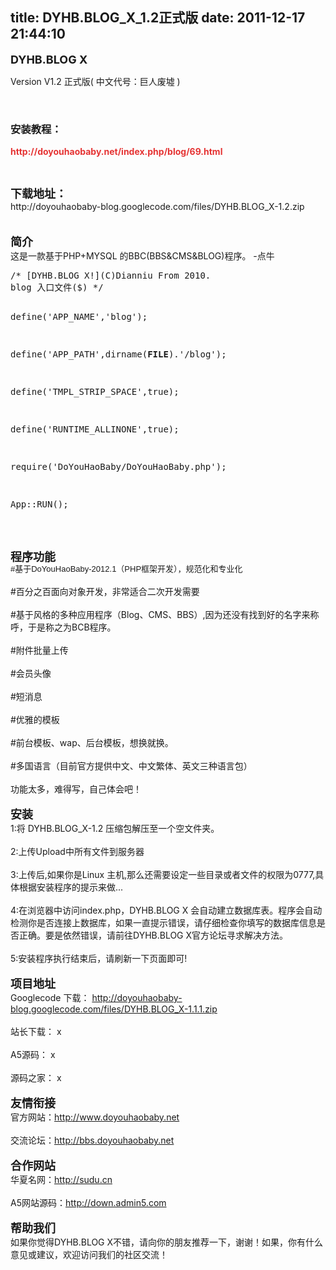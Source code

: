 title: DYHB.BLOG_X_1.2正式版
date: 2011-12-17 21:44:10
---

<span style="font-size:large;"> <b>DYHB.BLOG X</b> </span> <br />
<p>
	Version V1.2 正式版( 中文代号：巨人废墟 )
</p>
<p>
	<br />
</p>
<h3>
	安装教程：
</h3>
<p>
	<strong><span style="color:#E53333;">http://doyouhaobaby.net/index.php/blog/69.html</span></strong> 
</p>
<p>
	<br />
</p>
<span style="font-size:large;"> <b>下载地址：</b> </span> <br />
<span style="white-space:nowrap;">http://doyouhaobaby-blog.googlecode.com/files/DYHB.BLOG_X-1.2.zip</span><br />
<br />
<br />
<span style="font-size:large;"> <b>简介</b> </span> <br />
这是一款基于PHP+MYSQL 的BBC(BBS&amp;CMS&amp;BLOG)程序。 -点牛<br />
<!--?php<br /-->
<pre class="prettyprint lang-php">/* [DYHB.BLOG X!](C)Dianniu From 2010.
blog 入口文件($) */

define('APP_NAME','blog');

define('APP_PATH',dirname(__FILE__).'/blog');

define('TMPL_STRIP_SPACE',true);

define('RUNTIME_ALLINONE',true);

require('DoYouHaoBaby/DoYouHaoBaby.php');

App::RUN();</pre>
<br />
<br />
<span style="font-size:large;"> <b>程序功能</b> </span> <br />
<span style="font-family:arial, sans-serif;font-size:13px;line-height:16px;white-space:normal;background-color:#FFFFFF;">#基于DoYouHaoBaby-2012.1（PHP框架开发），规范化和专业化</span><br />
<br />
#百分之百面向对象开发，非常适合二次开发需要<br />
<br />
#基于风格的多种应用程序（Blog、CMS、BBS）,因为还没有找到好的名字来称呼，于是称之为BCB程序。<br />
<br />
#附件批量上传<br />
<br />
#会员头像<br />
<br />
#短消息<br />
<br />
#优雅的模板<br />
<br />
#前台模板、wap、后台模板，想换就换。<br />
<br />
#多国语言（目前官方提供中文、中文繁体、英文三种语言包）<br />
<br />
功能太多，难得写，自己体会吧！<br />
<br />
<span style="font-size:large;"> <b>安装</b> </span> <br />
1:将 DYHB.BLOG_X-1.2 压缩包解压至一个空文件夹。<br />
<br />
2:上传Upload中所有文件到服务器<br />
<br />
3:上传后,如果你是Linux 主机,那么还需要设定一些目录或者文件的权限为0777,具体根据安装程序的提示来做...<br />
<br />
4:在浏览器中访问index.php，DYHB.BLOG X 会自动建立数据库表。程序会自动检测你是否连接上数据库，如果一直提示错误，请仔细检查你填写的数据库信息是否正确。要是依然错误，请前往DYHB.BLOG X官方论坛寻求解决方法。<br />
<br />
5:安装程序执行结束后，请刷新一下页面即可!<br />
<br />
<span style="font-size:large;"> <b>项目地址</b> </span> <br />
Googlecode 下载： http://doyouhaobaby-blog.googlecode.com/files/DYHB.BLOG_X-1.1.1.zip<br />
<br />
站长下载： x<br />
<br />
A5源码： x<br />
<br />
源码之家： x<br />
<br />
<span style="font-size:large;"> <b>友情衔接</b> </span> <br />
官方网站：http://www.doyouhaobaby.net<br />
<br />
交流论坛：http://bbs.doyouhaobaby.net<br />
<br />
<span style="font-size:large;"> <b>合作网站</b> </span> <br />
华夏名网：http://sudu.cn<br />
<br />
A5网站源码：http://down.admin5.com<br />
<br />
<span style="font-size:large;"> <b>帮助我们</b> </span> <br />
如果你觉得DYHB.BLOG X不错，请向你的朋友推荐一下，谢谢！如果，你有什么意见或建议，欢迎访问我们的社区交流！<br />